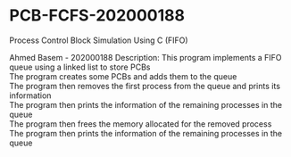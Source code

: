 # PCB-FCFS-202000188
Process Control Block Simulation Using C (FIFO)

Ahmed Basem - 202000188 
Description:
This program implements a FIFO queue using a linked list to store PCBs <br>
The program creates some PCBs and adds them to the queue <br>
The program then removes the first process from the queue and prints its information <br>
The program then prints the information of the remaining processes in the queue <br>
The program then frees the memory allocated for the removed process <br>
The program then prints the information of the remaining processes in the queue

